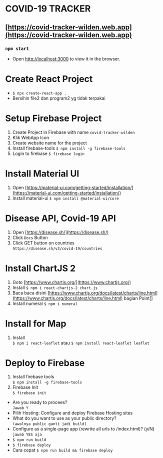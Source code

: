 # COVID-19 TRACKER

## [https://covid-tracker-wilden.web.app](https://covid-tracker-wilden.web.app)

### `npm start`

- Open [http://localhost:3000](http://localhost:3000) to view it in the browser.

# Create React Project

- `$ npx create-react-app .`
- Bersihin file2 dan program2 yg tidak terpakai

# Setup Firebase Project

1. Create Project in Firebase with name `covid-tracker-wilden`
2. Klik WebApp Icon
3. Create website name for the project
4. Install firebase-tools `$ npm install -g firebase-tools`
5. Login to firebase `$ firebase login`

# Install Material UI

1. Open [https://material-ui.com/getting-started/installation/](https://material-ui.com/getting-started/installation/)
2. Install material-ui `$ npm install @material-ui/core`

# Disease API, Covid-19 API

1. Open [https://disease.sh/](https://disease.sh/)
2. Click `Docs` Button
3. Click GET button on countries <br/>
   `https://disease.sh/v3/covid-19/countries`

# Install ChartJS 2

1. Goto [https://www.chartjs.org/](https://www.chartjs.org/)
2. Install
   `$ npm i react-chartjs-2 chart.js`
3. Baca baca disini [https://www.chartjs.org/docs/latest/charts/line.html](https://www.chartjs.org/docs/latest/charts/line.html) bagian Point[]
4. Install numeral
   `$ npm i numeral`

# Install for Map

1. Install<br/>
   `$ npm i react-leaflet`
   atau
   `$ npm install react-leaflet leaflet`

# Deploy to Firebase

1. Install firebase tools<br/>
   `$ npm install -g firebase-tools`
2. Firebase Init<br/>
   `$ firebase init`

- Are you ready to procees?<br/>
  `Jawab Y`
- Pilih Hosting: Configure and deploy Firebase Hosting sites
- What do you want to use as your public directory?<br/>
  `(awalnya public ganti jadi build)`
- Configure as a single-page app (rewrite all urls to /index.html)? (y/N)<br/>
  `jawab YES aja`
- `$ npm run build`
- `$ firebase deploy`
- Cara cepat `$ npm run build && firebase deploy`

